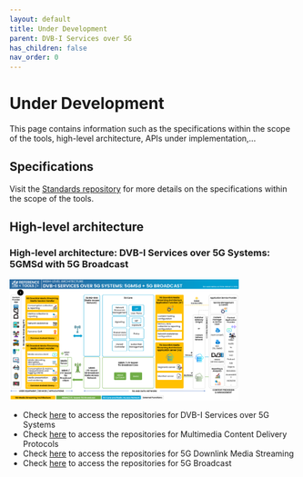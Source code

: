 ```yaml
---
layout: default
title: Under Development
parent: DVB-I Services over 5G
has_children: false
nav_order: 0
---
```


# Under Development
This page contains information such as the specifications within the scope of the tools, high-level architecture, APIs under implementation,...

## Specifications

Visit the [Standards repository](https://5g-mag.github.io/Standards/) for more details on the specifications within the scope of the tools.

## High-level architecture

### High-level architecture: DVB-I Services over 5G Systems: 5GMSd with 5G Broadcast

<img src="../../assets/images/projects/dvb_diagram.png" style="width: 80%">

 * Check [here](./repositories.html) to access the repositories for DVB-I Services over 5G Systems
 * Check [here](../multimedia-content-delivery/repositories.html) to access the repositories for Multimedia Content Delivery Protocols
 * Check [here](../5g-media-streaming/repositories.html) to access the repositories for 5G Downlink Media Streaming
 * Check [here](../lte-based-5g-broadcast/repositories.html) to access the repositories for 5G Broadcast
